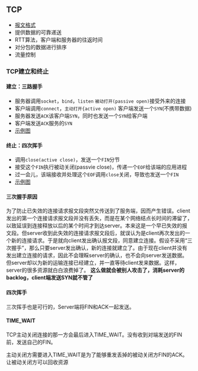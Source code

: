 ## TCP
- [报文格式](https://github.com/xiazhibin/blog/blob/master/pic/TCP%E6%8A%A5%E6%96%87%E6%A0%BC%E5%BC%8F.jpg)
- 提供数据的可靠递送
- RTT算法，客户端和服务器的往返时间
- 对分包的数据进行排序
- 流量控制

### TCP建立和终止

#### 建立：三路握手
- 服务器调用`socket`，`bind`，`listen` `被动打开(passive open)`接受外来的连接
- 客户端调用`connect`，`主动打开{active open)` 客户端发送一个`SYN`(不携带数据)
- 服务器发送`ACK`该客户端`SYN`，同时也发送一个`SYN`给客户端
- 客户端发送`ACK`服务的`SYN`
- [示例图](https://github.com/xiazhibin/blog/blob/master/pic/three_way_handshake.jpg)


#### 终止：四次挥手
- 调用`close(active close)`，发送一个`FIN`分节
- 接受这个`FIN`执行被动关闭(passvie close)，传递一个`EOF`给该端的应用进程
- 过一会儿，该端接收并处理这个`EOF`调用`close`关闭，导致也发送一个`FIN`
- [示例图](https://github.com/xiazhibin/blog/blob/master/pic/close_tcp.jpg)

#### 三次握手原因
为了防止已失效的连接请求报文段突然又传送到了服务端，因而产生错误。client发出的第一个连接请求报文段并没有丢失，而是在某个网络结点长时间的滞留了，以致延误到连接释放以后的某个时间才到达server。本来这是一个早已失效的报文段。但server收到此失效的连接请求报文段后，就误认为是client再次发出的一个新的连接请求。于是就向client发出确认报文段，同意建立连接。假设不采用“三次握手”，那么只要server发出确认，新的连接就建立了。由于现在client并没有发出建立连接的请求，因此不会理睬server的确认，也不会向server发送数据。但server却以为新的运输连接已经建立，并一直等待client发来数据。这样，server的很多资源就白白浪费掉了。
**这么做就会被别人攻击了，消耗server的backlog，client端发送SYN就不管了**

#### 四次挥手
三次挥手也是可行的，Server端将FIN和ACK一起发送。

#### TIME_WAIT
TCP主动关闭连接的那一方会最后进入TIME_WAIT。没有收到对端发送的FIN前，发送自己的FIN。

主动关闭方需要进入TIME_WAIT是为了能够重发丢掉的被动关闭方FIN的ACK。让被动关闭方可以回收资源
